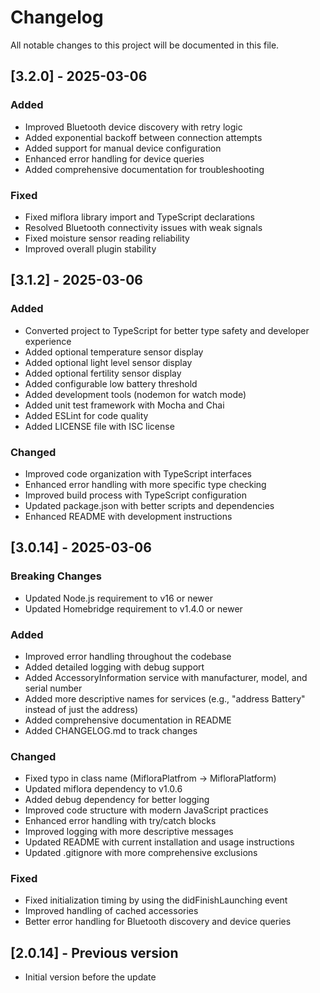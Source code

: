 # Changelog

All notable changes to this project will be documented in this file.

## [3.2.0] - 2025-03-06

### Added

- Improved Bluetooth device discovery with retry logic
- Added exponential backoff between connection attempts
- Added support for manual device configuration
- Enhanced error handling for device queries
- Added comprehensive documentation for troubleshooting

### Fixed

- Fixed miflora library import and TypeScript declarations
- Resolved Bluetooth connectivity issues with weak signals
- Fixed moisture sensor reading reliability
- Improved overall plugin stability

## [3.1.2] - 2025-03-06

### Added

- Converted project to TypeScript for better type safety and developer experience
- Added optional temperature sensor display
- Added optional light level sensor display
- Added optional fertility sensor display
- Added configurable low battery threshold
- Added development tools (nodemon for watch mode)
- Added unit test framework with Mocha and Chai
- Added ESLint for code quality
- Added LICENSE file with ISC license

### Changed

- Improved code organization with TypeScript interfaces
- Enhanced error handling with more specific type checking
- Improved build process with TypeScript configuration
- Updated package.json with better scripts and dependencies
- Enhanced README with development instructions

## [3.0.14] - 2025-03-06

### Breaking Changes

- Updated Node.js requirement to v16 or newer
- Updated Homebridge requirement to v1.4.0 or newer

### Added

- Improved error handling throughout the codebase
- Added detailed logging with debug support
- Added AccessoryInformation service with manufacturer, model, and serial number
- Added more descriptive names for services (e.g., "address Battery" instead of just the address)
- Added comprehensive documentation in README
- Added CHANGELOG.md to track changes

### Changed

- Fixed typo in class name (MifloraPlatfrom → MifloraPlatform)
- Updated miflora dependency to v1.0.6
- Added debug dependency for better logging
- Improved code structure with modern JavaScript practices
- Enhanced error handling with try/catch blocks
- Improved logging with more descriptive messages
- Updated README with current installation and usage instructions
- Updated .gitignore with more comprehensive exclusions

### Fixed

- Fixed initialization timing by using the didFinishLaunching event
- Improved handling of cached accessories
- Better error handling for Bluetooth discovery and device queries

## [2.0.14] - Previous version

- Initial version before the update
